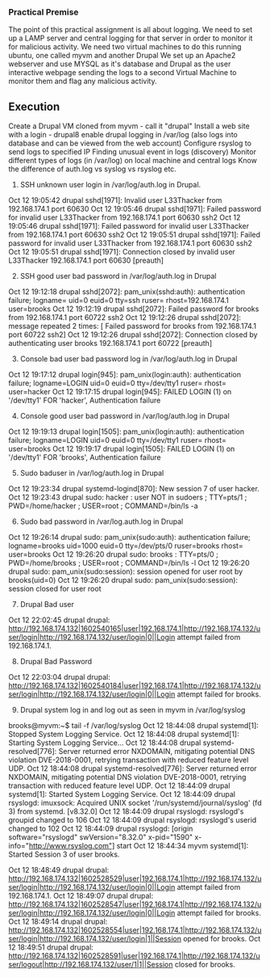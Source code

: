 ### Practical Premise
The point of this practical assignment is all about logging. We need to set up a LAMP server and central logging for
that server in order to monitor it for malicious activity. We need two virtual machines to do this running ubuntu, one called myvm and another Drupal
We set up an Apache2 webserver and use MYSQL as it's database and Drupal as the user interactive webpage
sending the logs to a second Virtual Machine to monitor them and flag any malicious activity.

## Execution
Create a Drupal VM cloned from myvm - call it "drupal"
Install a web site with a login - drupal8
enable drupal logging in /var/log (also logs into database and can be viewed from the web account)
Configure rsyslog to send logs to specified IP
Finding unusual event in logs (discovery)
Monitor different types of logs (in /var/log) on local machine and central logs
Know the difference of auth.log vs syslog vs rsyslog etc.



1. SSH unknown user login in /var/log/auth.log in Drupal.

Oct 12 19:05:42 drupal sshd[1971]: Invalid user L33Thacker from 192.168.174.1 port 60630
Oct 12 19:05:46 drupal sshd[1971]: Failed password for invalid user L33Thacker from 192.168.174.1 port 60630 ssh2
Oct 12 19:05:46 drupal sshd[1971]: Failed password for invalid user L33Thacker from 192.168.174.1 port 60630 ssh2
Oct 12 19:05:51 drupal sshd[1971]: Failed password for invalid user L33Thacker from 192.168.174.1 port 60630 ssh2
Oct 12 19:05:51 drupal sshd[1971]: Connection closed by invalid user L33Thacker 192.168.174.1 port 60630 [preauth]

2. SSH good user bad password in /var/log/auth.log in Drupal

Oct 12 19:12:18 drupal sshd[2072]: pam_unix(sshd:auth): authentication failure; logname= uid=0 euid=0 tty=ssh ruser= rhost=192.168.174.1  user=brooks
Oct 12 19:12:19 drupal sshd[2072]: Failed password for brooks from 192.168.174.1 port 60722 ssh2
Oct 12 19:12:26 drupal sshd[2072]: message repeated 2 times: [ Failed password for brooks from 192.168.174.1 port 60722 ssh2]
Oct 12 19:12:26 drupal sshd[2072]: Connection closed by authenticating user brooks 192.168.174.1 port 60722 [preauth]

3. Console bad user bad password log in /var/log/auth.log in Drupal

Oct 12 19:17:12 drupal login[945]: pam_unix(login:auth): authentication failure; logname=LOGIN uid=0 euid=0 tty=/dev/tty1 ruser= rhost=  user=hacker
Oct 12 19:17:15 drupal login[945]: FAILED LOGIN (1) on '/dev/tty1' FOR 'hacker', Authentication failure


4. Console good user bad password in /var/log/auth.log in Drupal

Oct 12 19:19:13 drupal login[1505]: pam_unix(login:auth): authentication failure; logname=LOGIN uid=0 euid=0 tty=/dev/tty1 ruser= rhost=  user=brooks
Oct 12 19:19:17 drupal login[1505]: FAILED LOGIN (1) on '/dev/tty1' FOR 'brooks', Authentication failure

5. Sudo baduser in /var/log/auth.log in Drupal

Oct 12 19:23:34 drupal systemd-logind[870]: New session 7 of user hacker.
Oct 12 19:23:43 drupal sudo:   hacker : user NOT in sudoers ; TTY=pts/1 ; PWD=/home/hacker ; USER=root ; COMMAND=/bin/ls -a

6. Sudo bad password in /var/log.auth.log in Drupal

Oct 12 19:26:14 drupal sudo: pam_unix(sudo:auth): authentication failure; logname=brooks uid=1000 euid=0 tty=/dev/pts/0 ruser=brooks rhost=  user=brooks
Oct 12 19:26:20 drupal sudo:   brooks : TTY=pts/0 ; PWD=/home/brooks ; USER=root ; COMMAND=/bin/ls -l
Oct 12 19:26:20 drupal sudo: pam_unix(sudo:session): session opened for user root by brooks(uid=0)
Oct 12 19:26:20 drupal sudo: pam_unix(sudo:session): session closed for user root

7. Drupal Bad user

Oct 12 22:02:45 drupal drupal: http://192.168.174.132|1602540165|user|192.168.174.1|http://192.168.174.132/user/login|http://192.168.174.132/user/login|0||Login attempt failed from 192.168.174.1.

8. Drupal Bad Password

Oct 12 22:03:04 drupal drupal: http://192.168.174.132|1602540184|user|192.168.174.1|http://192.168.174.132/user/login|http://192.168.174.132/user/login|0||Login attempt failed for brooks.



9. Drupal system log in and log out as seen in myvm in /var/log/syslog

brooks@myvm:~$ tail -f /var/log/syslog
Oct 12 18:44:08 drupal systemd[1]: Stopped System Logging Service.
Oct 12 18:44:08 drupal systemd[1]: Starting System Logging Service...
Oct 12 18:44:08 drupal systemd-resolved[776]: Server returned error NXDOMAIN, mitigating potential DNS violation DVE-2018-0001, retrying transaction with reduced feature level UDP.
Oct 12 18:44:08 drupal systemd-resolved[776]: Server returned error NXDOMAIN, mitigating potential DNS violation DVE-2018-0001, retrying transaction with reduced feature level UDP.
Oct 12 18:44:09 drupal systemd[1]: Started System Logging Service.
Oct 12 18:44:09 drupal rsyslogd: imuxsock: Acquired UNIX socket '/run/systemd/journal/syslog' (fd 3) from systemd.  [v8.32.0]
Oct 12 18:44:09 drupal rsyslogd: rsyslogd's groupid changed to 106
Oct 12 18:44:09 drupal rsyslogd: rsyslogd's userid changed to 102
Oct 12 18:44:09 drupal rsyslogd:  [origin software="rsyslogd" swVersion="8.32.0" x-pid="1590" x-info="http://www.rsyslog.com"] start
Oct 12 18:44:34 myvm systemd[1]: Started Session 3 of user brooks.



Oct 12 18:48:49 drupal drupal: http://192.168.174.132|1602528529|user|192.168.174.1|http://192.168.174.132/user/login|http://192.168.174.132/user/login|0||Login attempt failed from 192.168.174.1.
Oct 12 18:49:07 drupal drupal: http://192.168.174.132|1602528547|user|192.168.174.1|http://192.168.174.132/user/login|http://192.168.174.132/user/login|0||Login attempt failed for brooks.
Oct 12 18:49:14 drupal drupal: http://192.168.174.132|1602528554|user|192.168.174.1|http://192.168.174.132/user/login|http://192.168.174.132/user/login|1||Session opened for brooks.
Oct 12 18:49:51 drupal drupal: http://192.168.174.132|1602528591|user|192.168.174.1|http://192.168.174.132/user/logout|http://192.168.174.132/user/1|1||Session closed for brooks.



